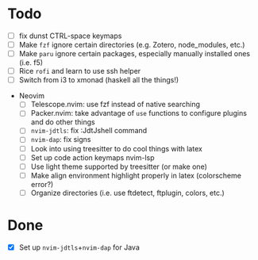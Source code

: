 # Todo

* [ ] fix dunst CTRL-space keymaps
* [ ] Make `fzf` ignore certain directories (e.g. Zotero, node\_modules, etc.)
* [ ] Make `paru` ignore certain packages, especially manually installed ones (i.e. f5)
* [ ] Rice `rofi` and learn to use ssh helper
* [ ] Switch from i3 to xmonad (haskell all the things!)
* Neovim
  + [ ] Telescope.nvim: use fzf instead of native searching
  + [ ] Packer.nvim: take advantage of `use` functions to configure plugins and do other things
  + [ ] `nvim-jdtls`: fix :JdtJshell command
  + [ ] `nvim-dap`: fix signs
  + [ ] Look into using treesitter to do cool things with latex
  + [ ] Set up code action keymaps nvim-lsp
  + [ ] Use light theme supported by treesitter (or make one)
  + [ ] Make align environment highlight properly in latex (colorscheme error?)
  + [ ] Organize directories (i.e. use ftdetect, ftplugin, colors, etc.)

# Done

* [X] Set up `nvim-jdtls`+`nvim-dap` for Java
